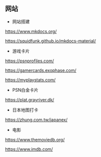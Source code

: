 ## 网站
- 网站搭建

https://www.mkdocs.org/

https://squidfunk.github.io/mkdocs-material/

- 游戏卡片

https://psnprofiles.com/

https://gamercards.exophase.com/

https://myplaystats.com/

- PSN白金卡片

https://plat.grayriver.dk/

- 日本地图打卡

https://zhung.com.tw/japanex/

- 电影

https://www.themoviedb.org/

https://www.imdb.com/